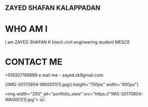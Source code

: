 ## ZAYED SHAFAN KALAPPADAN 
# WHO AM I 
I am ZAYED SHAFAN K btech civil engineering student MESCE


# CONTACT ME 
+919207169999
e mail me - zayed.sk9gmail.com


(/IMG-20170804-WA0051[1].jpg){:height="700px" width="400px"}



<img width="200" alt="portfolio_view" src="https://"IMG-20170804-WA0051[1].jpg">
<img src=http://(IMG-20170804-WA0051[1].jpg)>

